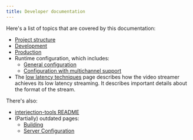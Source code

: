 ```yaml
---
title: Developer documentation
---
```


Here's a list of topics that are covered by this documentation:

- [Project structure](ProjectStructure.md)
- [Development](Development.md)
- [Production](Production.md)
- Runtime configuration, which includes:
  - [General configuration](Configuration.md)
  - [Configuration with multichannel support](ConfigurationMultichannel.md)
- The [low latency techniques](./Latency.md) page describes how the video streamer achieves its low latency streaming.
  It describes important details about the format of the stream.

There's also:
- [interjection-tools README](../../interjection-tools/README.md)
- (Partially) outdated pages:
  - [Building](./old/Building.md)
  - [Server Configuration](./old/ServerConfiguration.md)
